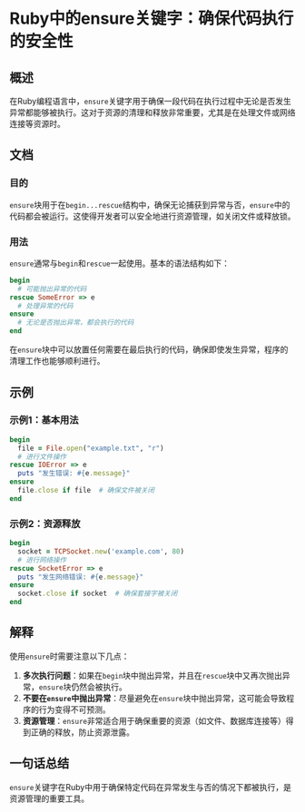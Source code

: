 <!--
Meta Description: # Ruby中的ensure关键字：确保代码执行的安全性 ## 概述 在Ruby编程语言中，`ensure`关键字用于确保一段代码在执行过程中无论是否发生异常都能够被执行。这对于资源的清理和释放非常重要，尤其是在处理文件或网络连接等资源时。 ## 文档 ### 目的 `ensure`块用于在`beg...
Meta Keywords: ensure, begin, rescue, file, ruby
-->

# Ruby中的ensure关键字：确保代码执行的安全性

## 概述
在Ruby编程语言中，`ensure`关键字用于确保一段代码在执行过程中无论是否发生异常都能够被执行。这对于资源的清理和释放非常重要，尤其是在处理文件或网络连接等资源时。

## 文档
### 目的
`ensure`块用于在`begin...rescue`结构中，确保无论捕获到异常与否，`ensure`中的代码都会被运行。这使得开发者可以安全地进行资源管理，如关闭文件或释放锁。

### 用法
`ensure`通常与`begin`和`rescue`一起使用。基本的语法结构如下：

```ruby
begin
  # 可能抛出异常的代码
rescue SomeError => e
  # 处理异常的代码
ensure
  # 无论是否抛出异常，都会执行的代码
end
```

在`ensure`块中可以放置任何需要在最后执行的代码，确保即使发生异常，程序的清理工作也能够顺利进行。

## 示例
### 示例1：基本用法
```ruby
begin
  file = File.open("example.txt", "r")
  # 进行文件操作
rescue IOError => e
  puts "发生错误: #{e.message}"
ensure
  file.close if file  # 确保文件被关闭
end
```

### 示例2：资源释放
```ruby
begin
  socket = TCPSocket.new('example.com', 80)
  # 进行网络操作
rescue SocketError => e
  puts "发生网络错误: #{e.message}"
ensure
  socket.close if socket  # 确保套接字被关闭
end
```

## 解释
使用`ensure`时需要注意以下几点：
1. **多次执行问题**：如果在`begin`块中抛出异常，并且在`rescue`块中又再次抛出异常，`ensure`块仍然会被执行。
2. **不要在`ensure`中抛出异常**：尽量避免在`ensure`块中抛出异常，这可能会导致程序的行为变得不可预测。
3. **资源管理**：`ensure`非常适合用于确保重要的资源（如文件、数据库连接等）得到正确的释放，防止资源泄露。

## 一句话总结
`ensure`关键字在Ruby中用于确保特定代码在异常发生与否的情况下都被执行，是资源管理的重要工具。